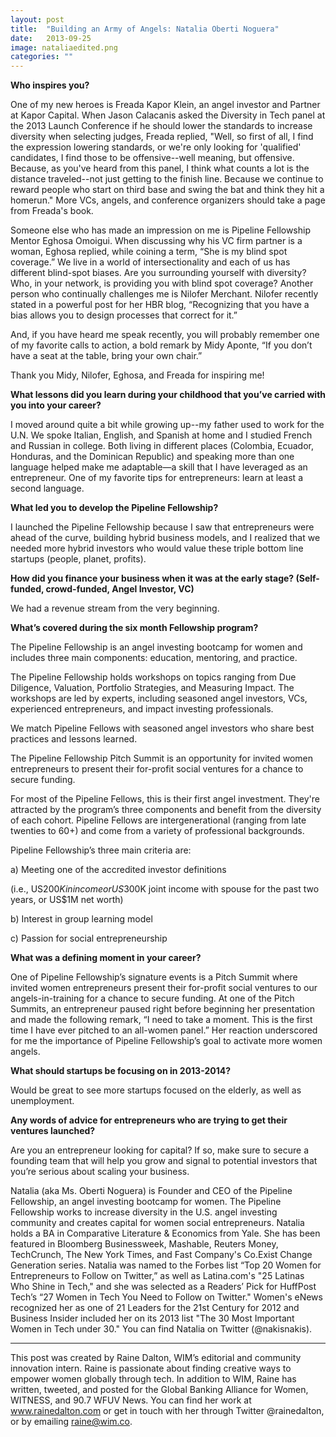 ```yaml
---
layout: post
title:  "Building an Army of Angels: Natalia Oberti Noguera"
date:   2013-09-25
image: nataliaedited.png
categories: ""
---
```


**Who inspires you?**

One of my new heroes is Freada Kapor Klein, an angel investor and Partner at Kapor Capital. When Jason Calacanis asked the Diversity in Tech panel at the 2013 Launch Conference if he should lower the standards to increase diversity when selecting judges, Freada replied, "Well, so first of all, I find the expression lowering standards, or we're only looking for 'qualified' candidates, I find those to be offensive--well meaning, but offensive. Because, as you've heard from this panel, I think what counts a lot is the distance traveled--not just getting to the finish line. Because we continue to reward people who start on third base and swing the bat and think they hit a homerun." More VCs, angels, and conference organizers should take a page from Freada's book.

Someone else who has made an impression on me is Pipeline Fellowship Mentor Eghosa Omoigui. When discussing why his VC firm partner is a woman, Eghosa replied, while coining a term, “She is my blind spot coverage.” We live in a world of intersectionality and each of us has different blind-spot biases. Are you surrounding yourself with diversity? Who, in your network, is providing you with blind spot coverage? Another person who continually challenges me is Nilofer Merchant. Nilofer recently stated in a powerful post for her HBR blog, “Recognizing that you have a bias allows you to design processes that correct for it.”

And, if you have heard me speak recently, you will probably remember one of my favorite calls to action, a bold remark by Midy Aponte, “If you don’t have a seat at the table, bring your own chair.”

Thank you Midy, Nilofer, Eghosa, and Freada for inspiring me!

**What lessons did you learn during your childhood that you’ve carried with you into your career?**

I moved around quite a bit while growing up--my father used to work for the U.N. We spoke Italian, English, and Spanish at home and I studied French and Russian in college. Both living in different places (Colombia, Ecuador, Honduras, and the Dominican Republic) and speaking more than one language helped make me adaptable—a skill that I have leveraged as an entrepreneur. One of my favorite tips for entrepreneurs: learn at least a second language.

**What led you to develop the Pipeline Fellowship?**

I launched the Pipeline Fellowship because I saw that entrepreneurs were ahead of the curve, building hybrid business models, and I realized that we needed more hybrid investors who would value these triple bottom line startups (people, planet, profits).

**How did you finance your business when it was at the early stage? (Self-funded, crowd-funded, Angel Investor, VC)**

We had a revenue stream from the very beginning.

**What’s covered during the six month Fellowship program?**

The Pipeline Fellowship is an angel investing bootcamp for women and includes three main components: education, mentoring, and practice.

The Pipeline Fellowship holds workshops on topics ranging from Due Diligence, Valuation, Portfolio Strategies, and Measuring Impact. The workshops are led by experts, including seasoned angel investors, VCs, experienced entrepreneurs, and impact investing professionals.

We match Pipeline Fellows with seasoned angel investors who share best practices and lessons learned.

The Pipeline Fellowship Pitch Summit is an opportunity for invited women entrepreneurs to present their for-profit social ventures for a chance to secure funding.

For most of the Pipeline Fellows, this is their first angel investment. They're attracted by the program’s three components and benefit from the diversity of each cohort. Pipeline Fellows are intergenerational (ranging from late twenties to 60+) and come from a variety of professional backgrounds.

Pipeline Fellowship’s three main criteria are:

a) Meeting one of the accredited investor definitions

(i.e., US$200K in income or US$300K joint income with spouse for the past two years, or US$1M net worth)

b) Interest in group learning model

c) Passion for social entrepreneurship

**What was a defining moment in your career?**

One of Pipeline Fellowship’s signature events is a Pitch Summit where invited women entrepreneurs present their for-profit social ventures to our angels-in-training for a chance to secure funding. At one of the Pitch Summits, an entrepreneur paused right before beginning her presentation and made the following remark, “I need to take a moment. This is the first time I have ever pitched to an all-women panel.” Her reaction underscored for me the importance of Pipeline Fellowship’s goal to activate more women angels.

**What should startups be focusing on in 2013-2014?**

Would be great to see more startups focused on the elderly, as well as unemployment.

**Any words of advice for entrepreneurs who are trying to get their ventures launched?**

Are you an entrepreneur looking for capital? If so, make sure to secure a founding team that will help you grow and signal to potential investors that you’re serious about scaling your business.

Natalia (aka Ms. Oberti Noguera) is Founder and CEO of the Pipeline Fellowship, an angel investing bootcamp for women. The Pipeline Fellowship works to increase diversity in the U.S. angel investing community and creates capital for women social entrepreneurs. Natalia holds a BA in Comparative Literature & Economics from Yale. She has been featured in Bloomberg Businessweek, Mashable, Reuters Money, TechCrunch, The New York Times, and Fast Company's Co.Exist Change Generation series. Natalia was named to the Forbes list “Top 20 Women for Entrepreneurs to Follow on Twitter,” as well as Latina.com's "25 Latinas Who Shine in Tech," and she was selected as a Readers’ Pick for HuffPost Tech’s “27 Women in Tech You Need to Follow on Twitter." Women's eNews recognized her as one of 21 Leaders for the 21st Century for 2012 and Business Insider included her on its 2013 list "The 30 Most Important Women in Tech under 30." You can find Natalia on Twitter (@nakisnakis).

______________________________________________________

This post was created by Raine Dalton, WIM’s editorial and community innovation intern. Raine is passionate about finding creative ways to empower women globally through tech. In addition to WIM, Raine has written, tweeted, and posted for the Global Banking Alliance for Women, WITNESS, and 90.7 WFUV News. You can find her work at www.rainedalton.com or get in touch with her through Twitter @rainedalton, or by emailing raine@wim.co.

